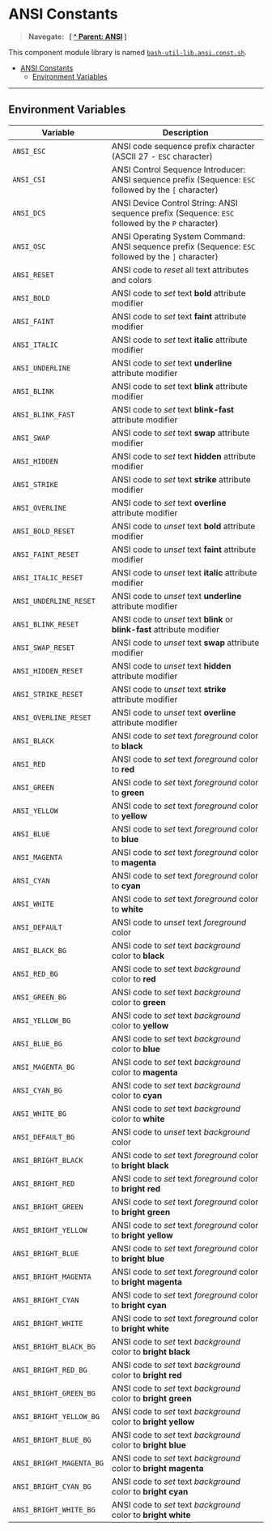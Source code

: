 # ANSI Constants

> **Navegate: &nbsp; [ [^ Parent: ANSI](../README.md) ]**


This component module library is named [`bash-util-lib.ansi.const.sh`](../../../src/bash-util-lib.ansi.const.sh).

- [ANSI Constants](#ansi-constants)
  - [Environment Variables](#environment-variables)

---


## Environment Variables

| Variable                 | Description                                                                                            |
| ------------------------ | ------------------------------------------------------------------------------------------------------ |
| `ANSI_ESC`               | ANSI code sequence prefix character (ASCII 27 - `ESC` character)                                       |
| `ANSI_CSI`               | ANSI Control Sequence Introducer: ANSI sequence prefix (Sequence: `ESC` followed by the `[` character) |
| `ANSI_DCS`               | ANSI Device Control String: ANSI sequence prefix (Sequence: `ESC` followed by the `P` character)       |
| `ANSI_OSC`               | ANSI Operating System Command: ANSI sequence prefix (Sequence: `ESC` followed by the `]` character)    |
| `ANSI_RESET`             | ANSI code to _reset_ all text attributes and colors                                                    |
| `ANSI_BOLD`              | ANSI code to _set_ text **bold** attribute modifier                                                    |
| `ANSI_FAINT`             | ANSI code to _set_ text **faint** attribute modifier                                                   |
| `ANSI_ITALIC`            | ANSI code to _set_ text **italic** attribute modifier                                                  |
| `ANSI_UNDERLINE`         | ANSI code to _set_ text **underline** attribute modifier                                               |
| `ANSI_BLINK`             | ANSI code to _set_ text **blink** attribute modifier                                                   |
| `ANSI_BLINK_FAST`        | ANSI code to _set_ text **blink-fast** attribute modifier                                              |
| `ANSI_SWAP`              | ANSI code to _set_ text **swap** attribute modifier                                                    |
| `ANSI_HIDDEN`            | ANSI code to _set_ text **hidden** attribute modifier                                                  |
| `ANSI_STRIKE`            | ANSI code to _set_ text **strike** attribute modifier                                                  |
| `ANSI_OVERLINE`          | ANSI code to _set_ text **overline** attribute modifier                                                |
| `ANSI_BOLD_RESET`        | ANSI code to _unset_ text **bold** attribute modifier                                                  |
| `ANSI_FAINT_RESET`       | ANSI code to _unset_ text **faint** attribute modifier                                                 |
| `ANSI_ITALIC_RESET`      | ANSI code to _unset_ text **italic** attribute modifier                                                |
| `ANSI_UNDERLINE_RESET`   | ANSI code to _unset_ text **underline** attribute modifier                                             |
| `ANSI_BLINK_RESET`       | ANSI code to _unset_ text **blink** or **blink-fast** attribute modifier                               |
| `ANSI_SWAP_RESET`        | ANSI code to _unset_ text **swap** attribute modifier                                                  |
| `ANSI_HIDDEN_RESET`      | ANSI code to _unset_ text **hidden** attribute modifier                                                |
| `ANSI_STRIKE_RESET`      | ANSI code to _unset_ text **strike** attribute modifier                                                |
| `ANSI_OVERLINE_RESET`    | ANSI code to _unset_ text **overline** attribute modifier                                              |
| `ANSI_BLACK`             | ANSI code to _set_ text _foreground_ color to **black**                                                |
| `ANSI_RED`               | ANSI code to _set_ text _foreground_ color to **red**                                                  |
| `ANSI_GREEN`             | ANSI code to _set_ text _foreground_ color to **green**                                                |
| `ANSI_YELLOW`            | ANSI code to _set_ text _foreground_ color to **yellow**                                               |
| `ANSI_BLUE`              | ANSI code to _set_ text _foreground_ color to **blue**                                                 |
| `ANSI_MAGENTA`           | ANSI code to _set_ text _foreground_ color to **magenta**                                              |
| `ANSI_CYAN`              | ANSI code to _set_ text _foreground_ color to **cyan**                                                 |
| `ANSI_WHITE`             | ANSI code to _set_ text _foreground_ color to **white**                                                |
| `ANSI_DEFAULT`           | ANSI code to _unset_ text _foreground_ color                                                           |
| `ANSI_BLACK_BG`          | ANSI code to _set_ text _background_ color to **black**                                                |
| `ANSI_RED_BG`            | ANSI code to _set_ text _background_ color to **red**                                                  |
| `ANSI_GREEN_BG`          | ANSI code to _set_ text _background_ color to **green**                                                |
| `ANSI_YELLOW_BG`         | ANSI code to _set_ text _background_ color to **yellow**                                               |
| `ANSI_BLUE_BG`           | ANSI code to _set_ text _background_ color to **blue**                                                 |
| `ANSI_MAGENTA_BG`        | ANSI code to _set_ text _background_ color to **magenta**                                              |
| `ANSI_CYAN_BG`           | ANSI code to _set_ text _background_ color to **cyan**                                                 |
| `ANSI_WHITE_BG`          | ANSI code to _set_ text _background_ color to **white**                                                |
| `ANSI_DEFAULT_BG`        | ANSI code to _unset_ text _background_ color                                                           |
| `ANSI_BRIGHT_BLACK`      | ANSI code to _set_ text _foreground_ color to **bright black**                                         |
| `ANSI_BRIGHT_RED`        | ANSI code to _set_ text _foreground_ color to **bright red**                                           |
| `ANSI_BRIGHT_GREEN`      | ANSI code to _set_ text _foreground_ color to **bright green**                                         |
| `ANSI_BRIGHT_YELLOW`     | ANSI code to _set_ text _foreground_ color to **bright yellow**                                        |
| `ANSI_BRIGHT_BLUE`       | ANSI code to _set_ text _foreground_ color to **bright blue**                                          |
| `ANSI_BRIGHT_MAGENTA`    | ANSI code to _set_ text _foreground_ color to **bright magenta**                                       |
| `ANSI_BRIGHT_CYAN`       | ANSI code to _set_ text _foreground_ color to **bright cyan**                                          |
| `ANSI_BRIGHT_WHITE`      | ANSI code to _set_ text _foreground_ color to **bright white**                                         |
| `ANSI_BRIGHT_BLACK_BG`   | ANSI code to _set_ text _background_ color to **bright black**                                         |
| `ANSI_BRIGHT_RED_BG`     | ANSI code to _set_ text _background_ color to **bright red**                                           |
| `ANSI_BRIGHT_GREEN_BG`   | ANSI code to _set_ text _background_ color to **bright green**                                         |
| `ANSI_BRIGHT_YELLOW_BG`  | ANSI code to _set_ text _background_ color to **bright yellow**                                        |
| `ANSI_BRIGHT_BLUE_BG`    | ANSI code to _set_ text _background_ color to **bright blue**                                          |
| `ANSI_BRIGHT_MAGENTA_BG` | ANSI code to _set_ text _background_ color to **bright magenta**                                       |
| `ANSI_BRIGHT_CYAN_BG`    | ANSI code to _set_ text _background_ color to **bright cyan**                                          |
| `ANSI_BRIGHT_WHITE_BG`   | ANSI code to _set_ text _background_ color to **bright white**                                         |
